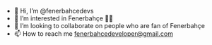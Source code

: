 - 👋 Hi, I’m @fenerbahcedevs
- 👀 I’m interested in Fenerbahçe 💛💙
- 💞️ I’m looking to collaborate on people who are fan of Fenerbahçe
- 📫 How to reach me fenerbahcedeveloper@gmail.com
<!---
fenerbahcedevs/fenerbahcedevs is a ✨ special ✨ repository because its `README.md` (this file) appears on your GitHub profile.
You can click the Preview link to take a look at your changes.
--->

